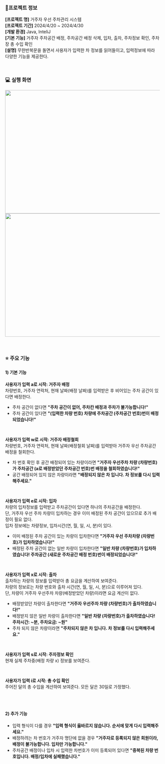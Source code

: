 ### 📝프로젝트 정보
**[프로젝트 명]** 거주자 우선 주차관리 시스템 </br>
**[프로젝트 기간]** 2024/4/20 ~ 2024/4/30 </br>
**[개발 환경]** Java, InteliJ </br>
**[기본 기능]** 거주자 주차공간 배정, 주차공간 배정 삭제, 입차, 출차, 주차정보 확인, 주차장 총 수입 확인   
**[설명]** 무한반복문을 돌면서 사용자가 입력한 차 정보를 읽어들이고, 입력정보에 따라 다양한 기능을 제공한다.

</br>

### 💻 실행 화면

<img src="https://github.com/JuheeeKim/java-parking-service/assets/123529128/b4bbf89e-09cb-4427-8676-d0d57416915d" width="550" height="400"/>
<img src="https://github.com/JuheeeKim/java-parking-service/assets/123529128/17da3bf9-5917-45bb-b193-af90f71c112b" width="550" height="400"/>

</br>
</br>
</br>

### ⭐ 주요 기능

#### **1) 기본 기능**   

**사용자가 입력 a로 시작: 거주자 배정** </br>
차량번호, 거주자 연락처, 현재 날짜(배정 날짜)를 입력받은 후 비어있는 주차 공간이 있다면 배정한다. </br>
* 주차 공간이 없다면 **"주차 공간이 없어, 주차칸 배정과 주차가 불가능합니다!"** </br>
* 주차 공간이 있다면 **"(입력한 차량 번호) 차량에 주차공간 (주차공간 번호)번이 배정되었습니다!"** </br>

</br>

**사용자가 입력 w로 시작: 거주자 배정철회** </br>
차량번호, 거주자 연락처, 현재 날짜(배정철회 날짜)를 입력받아 거주자 우선 주차공간 배정을 철회한다.
* 차 번호 확인 후 공간 배정되어 있는 차량이라면 **"거주자 우선주차 차량 (차량번호)가 주차공간 (a로 배정받았던 주차공간 번호)번 배정을 철회하였습니다!"**
* 공간 배정되어 있지 않은 차량이라면 **"배정되지 않은 차 입니다. 차 정보를 다시 입력해주세요."**

</br>

**사용자가 입력 e로 시작: 입차** </br>
차량의 입차정보를 입력받고 주차공간이 있다면 하나의 주차공간을 배정한다. </br>
단, 거주자 우선 주차 차량이 입차하는 경우 이미 배정된 주차 공간이 있으므로 추가 배정이 필요 없다. </br>
입차 정보에는 차량정보, 입차시간(연, 월, 일, 시, 분)이 있다. </br>
* 이미 배정된 주차 공간이 있는 차량이 입차한다면 **"거주자 우선 주차차량 (차량번호)가 입차하였습니다!"** </br>
* 배정된 주차 공간이 없는 일반 차량이 입차한다면 **"일반 차량 (차량번호)가 입차하였습니다! 주차공간 (새로운 주차공간 배정 번호)번이 배정되었습니다!"** </br>

</br>

**사용자가 입력 x로 시작: 출차** </br>
출차하는 차량의 정보를 입력받아 총 요금을 계산하여 보여준다. </br>
차량의 정보로는 차량 번호와 출차 시간(연, 월, 일, 시, 분)으로 이루어져 있다. </br>
단, 차량이 거주자 우선주차 차량(배정받았던 차량)이라면 요금 계산이 없다. </br>
* 배정받았던 차량이 출차한다면 **"거주자 우선주차 차량 (차량번호)가 출차하였습니다!"** </br>
* 배정받지 않은 일반 차량이 출차한다면 **"일반 차량 (차량번호)가 출차하였습니다! 주차시간: ~분, 주차요금: ~원"** </br>
* 주차 되지 않은 차량이라면 **"주차되지 않은 차 입니다. 차 정보를 다시 입력해주세요."** </br>

</br>

**사용자가 입력 s로 시작: 주자정보 확인** </br>
현재 실제 주차중(배정 차량 x) 정보를 보여준다. </br>

</br>

**사용자가 입력 i로 시작: 총 수입 확인** </br>
주어진 달의 총 수입을 계산하여 보여준다. 모든 달은 30일로 가정했다. </br>

</br>
</br>

#### **2) 추가 기능** </br>

* 입력 형식이 다를 경우 **"입력 형식이 옳바르지 않습니다. 순서에 맞게 다시 입력해주세요."**
* 배정하려는 차 번호가 거주자 명단에 없을 경우 **"거주자로 등록되지 않은 회원이라, 배정이 불가능합니다. 입차만 가능합니다."**
* 주차공간 배정이나 입차 시 입력한 차번호가 이미 등록되어 있다면 **"중복된 차량 번호입니다. 배정/입차에 실패했습니다."**
  

